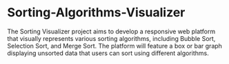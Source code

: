 # Sorting-Algorithms-Visualizer
The Sorting Visualizer project aims to develop a responsive web platform that visually represents various sorting algorithms, including Bubble Sort, Selection Sort, and Merge Sort. The platform will feature a box or bar graph displaying unsorted data that users can sort using different algorithms. 
